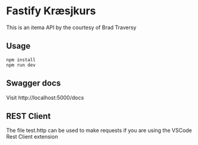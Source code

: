 # Fastify Kræsjkurs
This is an itema API by the courtesy of Brad Traversy 

## Usage
```
npm install
npm run dev
```

## Swagger docs
Visit http://localhost:5000/docs

## REST Client
The file test.http can be used to make requests if you are using the VSCode Rest Client extension